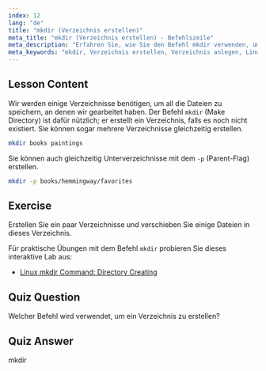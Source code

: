 ```yaml
---
index: 12
lang: "de"
title: "mkdir (Verzeichnis erstellen)"
meta_title: "mkdir (Verzeichnis erstellen) - Befehlszeile"
meta_description: "Erfahren Sie, wie Sie den Befehl mkdir verwenden, um Verzeichnisse und Unterverzeichnisse in Linux zu erstellen. Dieses anfängerfreundliche Tutorial hilft Ihnen, Dateien effizient zu organisieren."
meta_keywords: "mkdir, Verzeichnis erstellen, Verzeichnis anlegen, Linux-Befehle, Linux-Tutorial, Linux für Anfänger, Linux-Anleitung"
---
```


## Lesson Content

Wir werden einige Verzeichnisse benötigen, um all die Dateien zu speichern, an denen wir gearbeitet haben. Der Befehl `mkdir` (Make Directory) ist dafür nützlich; er erstellt ein Verzeichnis, falls es noch nicht existiert. Sie können sogar mehrere Verzeichnisse gleichzeitig erstellen.

```bash
mkdir books paintings
```

Sie können auch gleichzeitig Unterverzeichnisse mit dem `-p` (Parent-Flag) erstellen.

```bash
mkdir -p books/hemmingway/favorites
```

## Exercise

Erstellen Sie ein paar Verzeichnisse und verschieben Sie einige Dateien in dieses Verzeichnis.

Für praktische Übungen mit dem Befehl `mkdir` probieren Sie dieses interaktive Lab aus:

- [Linux mkdir Command: Directory Creating](https://labex.io/de/labs/linux-linux-mkdir-command-directory-creating-209739)

## Quiz Question

Welcher Befehl wird verwendet, um ein Verzeichnis zu erstellen?

## Quiz Answer

mkdir
